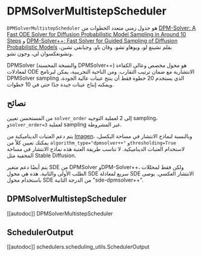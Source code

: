 # DPMSolverMultistepScheduler

`DPMSolverMultistepScheduler` هو جدول زمني متعدد الخطوات من [DPM-Solver: A Fast ODE Solver for Diffusion Probabilistic Model Sampling in Around 10 Steps](https://huggingface.co/papers/2206.00927) و [DPM-Solver++: Fast Solver for Guided Sampling of Diffusion Probabilistic Models](https://huggingface.co/papers/2211.01095) بقلم تشينغ لو، ويوهاو تشو، وفان باو، وجيانفي تشين، وتشونغكسوان لي، وجون تشو.

DPMSolver (والنسخة المحسنة DPMSolver++) هو محول مخصص وعالي الكفاءة لمعادلات ODE الانتشارية مع ضمان ترتيب التقارب. ومن الناحية التجريبية، يمكن لبرنامج DPMSolver sampling الذي يستخدم 20 خطوة فقط أن ينتج عينات عالية الجودة، ويمكنه إنتاج عينات جيدة جدًا حتى في 10 خطوات.

## نصائح

من المستحسن تعيين `solver_order` إلى 2 لعملية التوجيه sampling، و`solver_order=3` لعملية sampling غير المشروطة.

يتم دعم العتبات الديناميكية من [Imagen](https://huggingface.co/papers/2205.11487)، وبالنسبة لنماذج الانتشار في مساحة البكسل، يمكنك تعيين كلاً من `algorithm_type="dpmsolver++"` و`thresholding=True` لاستخدام العتبات الديناميكية. لا تناسب طريقة العتبة هذه نماذج الانتشار في مساحة المخفية مثل Stable Diffusion.

يتم أيضًا دعم متغير SDE من DPMSolver وDPM-Solver++، ولكن فقط لمحللات الطلب الأولى والثانية. هذه هي محول SDE سريع لمعادلة SDE الانتشار العكسي. يوصى باستخدام محول SDE من الدرجة الثانية "sde-dpmsolver++".

## DPMSolverMultistepScheduler

[[autodoc]] DPMSolverMultistepScheduler

## SchedulerOutput

[[autodoc]] schedulers.scheduling_utils.SchedulerOutput